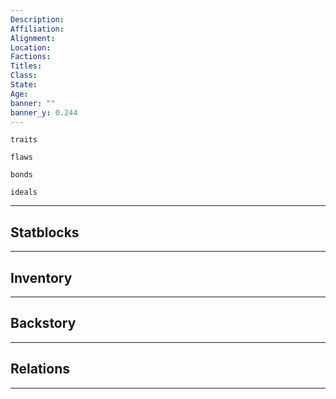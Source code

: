 ```yaml
---
Description: 
Affiliation: 
Alignment: 
Location: 
Factions: 
Titles: 
Class: 
State: 
Age: 
banner: ""
banner_y: 0.244
---
```


```ad-Tr
traits
```

```ad-fw
flaws
```

```ad-Bd
bonds
```

```ad-idl
ideals
```

--- 
## Statblocks

___
## Inventory

---
## Backstory


___
## Relations


---
